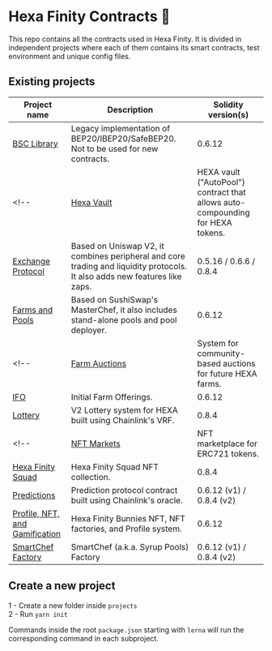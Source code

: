 # Hexa Finity Contracts 🥞

This repo contains all the contracts used in Hexa Finity. It is divided in independent projects where each of them contains its smart contracts, test environment and unique config files.

## Existing projects

| Project name                                                          | Description                                                                                                                | Solidity version(s)      |
| --------------------------------------------------------------------- | -------------------------------------------------------------------------------------------------------------------------- | ------------------------ |
| [BSC Library](./projects/bsc-library)                                 | Legacy implementation of BEP20/IBEP20/SafeBEP20. Not to be used for new contracts.                                         | 0.6.12                   |
<!-- | [Hexa Vault](./projects/hexa-vault)                                   | HEXA vault ("AutoPool") contract that allows auto-compounding for HEXA tokens.                                             | 0.6.12                   | -->
| [Exchange Protocol](./projects/exchange-protocol)                     | Based on Uniswap V2, it combines peripheral and core trading and liquidity protocols. It also adds new features like zaps. | 0.5.16 / 0.6.6 / 0.8.4   |
| [Farms and Pools](./projects/farms-pools)                             | Based on SushiSwap's MasterChef, it also includes stand-alone pools and pool deployer.                                     | 0.6.12                   |
<!-- | [Farm Auctions](./projects/farm-auctions)                             | System for community-based auctions for future HEXA farms.                                                                 | 0.8.4                    |
| [IFO](./projects/ifo)                                                 | Initial Farm Offerings.                                                                                                    | 0.6.12                   | -->
| [Lottery](./projects/lottery)                                         | V2 Lottery system for HEXA built using Chainlink's VRF.                                                                    | 0.8.4                    |
<!-- | [NFT Markets](./projects/nft-markets)                                 | NFT marketplace for ERC721 tokens.                                                                                         | 0.8.4                    |
| [Hexa Finity Squad](./projects/hexa-finity-squad)                     | Hexa Finity Squad NFT collection.                                                                                          | 0.8.4                    |
| [Predictions](./projects/predictions)                                 | Prediction protocol contract built using Chainlink's oracle.                                                               | 0.6.12 (v1) / 0.8.4 (v2) |
| [Profile, NFT, and Gamification](./projects/profile-nft-gamification) | Hexa Finity Bunnies NFT, NFT factories, and Profile system.                                                                | 0.6.12                   |
| [SmartChef Factory](./projects/smartchef)                             | SmartChef (a.k.a. Syrup Pools) Factory                                                                                     | 0.6.12 (v1) / 0.8.4 (v2) | -->

## Create a new project

1 - Create a new folder inside `projects` <br/>
2 - Run `yarn init`

Commands inside the root `package.json` starting with `lerna` will run the corresponding command in each subproject.
